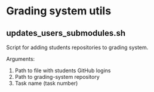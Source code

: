 # Grading system utils

## updates\_users\_submodules.sh

Script for adding students repositories to grading system.

Arguments:
1. Path to file with students GitHub logins
2. Path to grading-system repository
3. Task name (task number)


